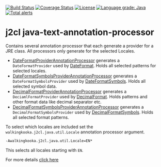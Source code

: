 [![Build Status](https://github.com/mP1/j2cl-java-text-annotations-processor/actions/workflows/build.yaml/badge.svg)](https://github.com/mP1/j2cl-java-text-annotations-processor/actions/workflows/build.yaml/badge.svg)
[![Coverage Status](https://coveralls.io/repos/github/mP1/j2cl-java-text-annotation-processor/badge.svg?branch=master)](https://coveralls.io/github/mP1/j2cl-java-text-annotation-processor?branch=master)
[![License](https://img.shields.io/badge/License-Apache%202.0-blue.svg)](https://opensource.org/licenses/Apache-2.0)
[![Language grade: Java](https://img.shields.io/lgtm/grade/java/g/mP1/j2cl-java-text-annotation-processor.svg?logo=lgtm&logoWidth=18)](https://lgtm.com/projects/g/mP1/j2cl-java-text-annotation-processor/context:java)
[![Total alerts](https://img.shields.io/lgtm/alerts/g/mP1/j2cl-java-text-annotation-processor.svg?logo=lgtm&logoWidth=18)](https://lgtm.com/projects/g/mP1/j2cl-java-text-annotation-processor/alerts/)



# j2cl java-text-annotation-processor

Contains several annotation processor that each generate a provider for a JRE class. All processors only generate
for the selected Locales.

- [DateFormatProviderAnnotationProcessor](https://github.com/mP1/j2cl-java-text-annotation-processor/blob/master/src/main/java/walkingkooka/j2cl/java/text/annotationprocessor/DateFormatProviderAnnotationProcessor.java)
  generates a `DateFormatProvider` used by
  [DateFormat](https://github.com/mP1/j2cl-java-text/blob/master/src/main/java/walkingkooka/j2cl/java/text/DateFormat.java). Holds all selected patterns for selected locales.
- [DateFormatSymbolsProviderAnnotationProcessor](https://github.com/mP1/j2cl-java-text-annotation-processor/blob/master/src/main/java/walkingkooka/j2cl/java/text/annotationprocessor/DateFormatSymbolsProviderAnnotationProcessor.java)
  generates a `DateFormatSymbolsProvider` used by
  [DateFormatSymbols](https://github.com/mP1/j2cl-java-text/blob/master/src/main/java/walkingkooka/j2cl/java/text/DateFormatSymbols.java). Holds all selected symbol data.
- [DecimalFormatProviderAnnotationProcessor](https://github.com/mP1/j2cl-java-text-annotation-processor/blob/master/src/main/java/walkingkooka/j2cl/java/text/annotationprocessor/DecimalFormatProviderAnnotationProcessor.java)
  generates a `DeciamlFormatProvider` used by
  [DecimalFormat](https://github.com/mP1/j2cl-java-text/blob/master/src/main/java/walkingkooka/j2cl/java/text/DecimalFormat.java). Holds patterns and other format data like decimal separator etc. 
- [DecimalFormatSymbolsProviderAnnotationProcessor](https://github.com/mP1/j2cl-java-text-annotation-processor/blob/master/src/main/java/walkingkooka/j2cl/java/text/annotationprocessor/DecimalFormatSymbolsProviderAnnotationProcessor.java)
  generates a `DecimalFormatSymbolsProvider` used by
  [DecimalFormatSymbols](https://github.com/mP1/j2cl-java-text/blob/master/src/main/java/walkingkooka/j2cl/java/text/DecimalFormatSymbols.java). Holds all selected format patterns. 


To select which locales are included set the `walkingkooka.j2cl.java.util.Locale` annotation processor argument.

```xml
-Awalkingkooka.j2cl.java.util.Locale=EN*
```

This selects all locales starting with `EN`.

For more details [click here](https://github.com/mP1/j2cl-locale)



